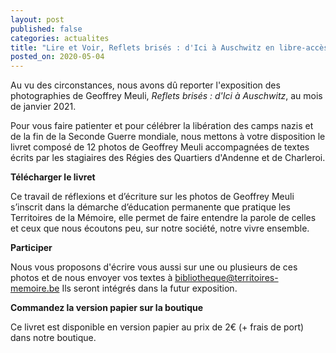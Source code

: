 ```yaml
---
layout: post
published: false
categories: actualites
title: "Lire et Voir, Reflets brisés : d'Ici à Auschwitz en libre-accès"
posted_on: 2020-05-04
---
```

Au vu des circonstances, nous avons dû reporter l'exposition des photographies de Geoffrey Meuli, *Reflets brisés : d'Ici à Auschwitz*, au mois de janvier 2021.

Pour vous faire patienter et pour célébrer la libération des camps nazis et de la fin de la Seconde Guerre mondiale, nous mettons à votre disposition le livret composé de 12 photos de Geoffrey Meuli accompagnées de textes écrits par les stagiaires des Régies des Quartiers d'Andenne et de Charleroi.

**Télécharger le livret**

Ce travail de réflexions et d’écriture sur les photos de Geoffrey Meuli s’inscrit dans la démarche d’éducation permanente que pratique les Territoires de la Mémoire, elle permet de faire entendre la parole de celles et ceux que nous écoutons peu, sur notre société, notre vivre ensemble.

**Participer**

Nous vous proposons d'écrire vous aussi sur une ou plusieurs de ces photos et de nous envoyer vos textes à [bibliotheque@territoires-memoire.be](mailto:bibliotheque@territoires-memoire.be)  Ils seront intégrés dans la futur exposition.

**Commandez la version papier sur la boutique**

Ce livret est disponible en version papier au prix de 2€ (+ frais de port) dans notre boutique.